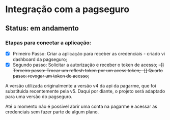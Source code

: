 # Integração com a pagseguro

## Status: em andamento


### Etapas para conectar a aplicação:

  -[x] Primeiro Passo: Criar a aplicação para receber as credenciais - criado vi dashboard da pagseguro;
  -[x] Segundo passo: Solicitar a autorização e receber o token de acesso;
  <s>-[] Terceiro passo: Trocar um reflesh token por um acess token;
  -[] Quarto passo: revogar um token de acesso; </s>

  A versão utilizada originalmente a versão v4 da api da pagarme, que foi substituida recentemente pela v5. Daqui por diante, o projeto será adaptado para uma versão do pagseguro.
  
 Até o momento não é possivel abrir uma conta na pagarme e acessar as credenciais sem fazer parte de algum plano.